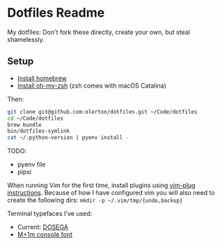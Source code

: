 # Dotfiles Readme

My dotfiles: Don't fork these directly, create your own, but steal shamelessly.

## Setup

* [Install homebrew](http://brew.sh)
* [Install oh-my-zsh](https://github.com/robbyrussell/oh-my-zsh) (zsh comes with macOS Catalina)

Then:

```bash
git clone git@github.com:olorton/dotfiles.git ~/Code/dotfiles
cd ~/Code/dotfiles
brew bundle
bin/dotfiles-symlink
cat ~/.python-version | pyenv install -
```

TODO:
* pyenv file
* pipsi

When running Vim for the first time, install plugins using [vim-plug instructions](https://github.com/junegunn/vim-plug#installation). Because of how I have configured vim you will also need to create the following dirs: `mkdir -p ~/.vim/tmp/{undo,backup}`

Terminal typefaces I've used:
- Current: [DOSEGA](https://sourceforge.net/projects/dosega/)
- [M+1m console font](http://sourceforge.jp/projects/mplus-fonts/downloads/62344/mplus-TESTFLIGHT-059.tar.xz/)
